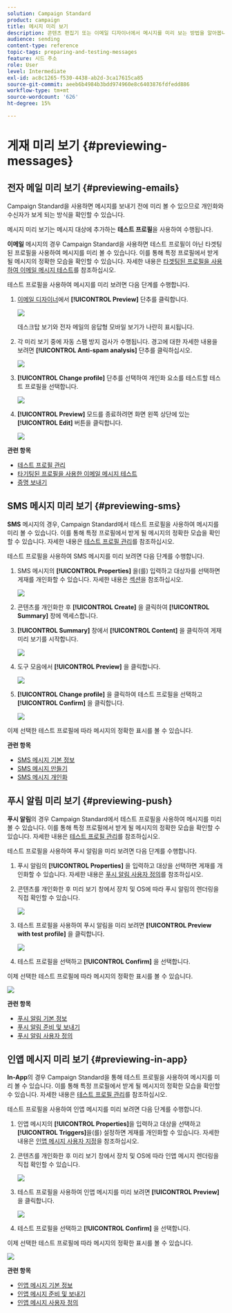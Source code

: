 ```yaml
---
solution: Campaign Standard
product: campaign
title: 메시지 미리 보기
description: 콘텐츠 편집기 또는 이메일 디자이너에서 메시지를 미리 보는 방법을 알아봅니다.
audience: sending
content-type: reference
topic-tags: preparing-and-testing-messages
feature: 시드 주소
role: User
level: Intermediate
exl-id: ac8c1265-f530-4438-ab2d-3ca17615ca85
source-git-commit: aeeb6b4984b3bdd974960e8c6403876fdfedd886
workflow-type: tm+mt
source-wordcount: '626'
ht-degree: 15%

---
```


# 게재 미리 보기 {#previewing-messages}

## 전자 메일 미리 보기 {#previewing-emails}

Campaign Standard을 사용하면 메시지를 보내기 전에 미리 볼 수 있으므로 개인화와 수신자가 보게 되는 방식을 확인할 수 있습니다.

메시지 미리 보기는 메시지 대상에 추가하는 **테스트 프로필**&#x200B;을 사용하여 수행됩니다.

**이메일** 메시지의 경우 Campaign Standard을 사용하면 테스트 프로필이 아닌 타겟팅된 프로필을 사용하여 메시지를 미리 볼 수 있습니다. 이를 통해 특정 프로필에서 받게 될 메시지의 정확한 모습을 확인할 수 있습니다. 자세한 내용은 [타겟팅된 프로필을 사용하여 이메일 메시지 테스트](../../sending/using/testing-messages-using-target.md)를 참조하십시오.

테스트 프로필을 사용하여 메시지를 미리 보려면 다음 단계를 수행합니다.

1. [이메일 디자이너](../../designing/using/designing-content-in-adobe-campaign.md)에서 **[!UICONTROL Preview]** 단추를 클릭합니다.

   ![](assets/sending_preview.png)

   데스크탑 보기와 전자 메일의 응답형 모바일 보기가 나란히 표시됩니다.

1. 각 미리 보기 중에 자동 스팸 방지 검사가 수행됩니다. 경고에 대한 자세한 내용을 보려면 **[!UICONTROL Anti-spam analysis]** 단추를 클릭하십시오.

   ![](assets/sending_anti-spam_analysis.png)

1. **[!UICONTROL Change profile]** 단추를 선택하여 개인화 요소를 테스트할 테스트 프로필을 선택합니다.

   ![](assets/sending_test-profile.png)

1. **[!UICONTROL Preview]** 모드를 종료하려면 화면 왼쪽 상단에 있는 **[!UICONTROL Edit]** 버튼을 클릭합니다.

   ![](assets/sending_preview_edit.png)

**관련 항목**

* [테스트 프로필 관리](../../audiences/using/managing-test-profiles.md)
* [타기팅된 프로필을 사용한 이메일 메시지 테스트](../../sending/using/testing-messages-using-target.md)
* [증명 보내기](../../sending/using/sending-proofs.md)

## SMS 메시지 미리 보기 {#previewing-sms}

**SMS** 메시지의 경우, Campaign Standard에서 테스트 프로필을 사용하여 메시지를 미리 볼 수 있습니다. 이를 통해 특정 프로필에서 받게 될 메시지의 정확한 모습을 확인할 수 있습니다. 자세한 내용은 [테스트 프로필 관리](../../audiences/using/managing-test-profiles.md)를 참조하십시오.

테스트 프로필을 사용하여 SMS 메시지를 미리 보려면 다음 단계를 수행합니다.

1. SMS 메시지의 **[!UICONTROL Properties]** 을(를) 입력하고 대상자를 선택하면 게재를 개인화할 수 있습니다. 자세한 내용은 [섹션](../../channels/using/personalizing-sms-messages.md)을 참조하십시오.

   ![](assets/sms_preview.png)

1. 콘텐츠를 개인화한 후 **[!UICONTROL Create]** 을 클릭하여 **[!UICONTROL Summary]** 창에 액세스합니다.

1. **[!UICONTROL Summary]** 창에서 **[!UICONTROL Content]** 을 클릭하여 게재 미리 보기를 시작합니다.

   ![](assets/sms_preview_2.png)

1. 도구 모음에서 **[!UICONTROL Preview]** 을 클릭합니다.

   ![](assets/sms_preview_3.png)

1. **[!UICONTROL Change profile]** 을 클릭하여 테스트 프로필을 선택하고 **[!UICONTROL Confirm]** 을 클릭합니다.

   ![](assets/sms_preview_4.png)

이제 선택한 테스트 프로필에 따라 메시지의 정확한 표시를 볼 수 있습니다.

**관련 항목**

* [SMS 메시지 기본 정보](../../channels/using/about-sms-messages.md)
* [SMS 메시지 만들기](../../channels/using/creating-an-sms-message.md)
* [SMS 메시지 개인화](../../channels/using/personalizing-sms-messages.md)

## 푸시 알림 미리 보기 {#previewing-push}

**푸시 알림**&#x200B;의 경우 Campaign Standard에서 테스트 프로필을 사용하여 메시지를 미리 볼 수 있습니다. 이를 통해 특정 프로필에서 받게 될 메시지의 정확한 모습을 확인할 수 있습니다. 자세한 내용은 [테스트 프로필 관리](../../audiences/using/managing-test-profiles.md)를 참조하십시오.

테스트 프로필을 사용하여 푸시 알림을 미리 보려면 다음 단계를 수행합니다.

1. 푸시 알림의 **[!UICONTROL Properties]** 을 입력하고 대상을 선택하면 게재를 개인화할 수 있습니다. 자세한 내용은 [푸시 알림 사용자 정의](../../channels/using/customizing-a-push-notification.md)를 참조하십시오.

1. 콘텐츠를 개인화한 후 미리 보기 창에서 장치 및 OS에 따라 푸시 알림의 렌더링을 직접 확인할 수 있습니다.

   ![](assets/push_preview.png)

1. 테스트 프로필을 사용하여 푸시 알림을 미리 보려면 **[!UICONTROL Preview with test profile]** 을 클릭합니다.

   ![](assets/push_preview_2.png)

1. 테스트 프로필을 선택하고 **[!UICONTROL Confirm]** 을 선택합니다.

이제 선택한 테스트 프로필에 따라 메시지의 정확한 표시를 볼 수 있습니다.

![](assets/push_preview_3.png)

**관련 항목**

* [푸시 알림 기본 정보](../../channels/using/about-push-notifications.md)
* [푸시 알림 준비 및 보내기](../../channels/using/preparing-and-sending-a-push-notification.md)
* [푸시 알림 사용자 정의](../../channels/using/customizing-a-push-notification.md)

## 인앱 메시지 미리 보기 {#previewing-in-app}

**In-App**&#x200B;의 경우 Campaign Standard을 통해 테스트 프로필을 사용하여 메시지를 미리 볼 수 있습니다. 이를 통해 특정 프로필에서 받게 될 메시지의 정확한 모습을 확인할 수 있습니다. 자세한 내용은 [테스트 프로필 관리](../../audiences/using/managing-test-profiles.md)를 참조하십시오.

테스트 프로필을 사용하여 인앱 메시지를 미리 보려면 다음 단계를 수행합니다.

1. 인앱 메시지의 **[!UICONTROL Properties]**&#x200B;을 입력하고 대상을 선택하고 **[!UICONTROL Triggers]**&#x200B;을(를) 설정하면 게재를 개인화할 수 있습니다. 자세한 내용은 [인앱 메시지 사용자 지정](../../channels/using/customizing-an-in-app-message.md)을 참조하십시오.

1. 콘텐츠를 개인화한 후 미리 보기 창에서 장치 및 OS에 따라 인앱 메시지 렌더링을 직접 확인할 수 있습니다.

   ![](assets/in_app_preview.png)

1. 테스트 프로필을 사용하여 인앱 메시지를 미리 보려면 **[!UICONTROL Preview]** 을 클릭합니다.

   ![](assets/in_app_preview_2.png)

1. 테스트 프로필을 선택하고 **[!UICONTROL Confirm]** 을 선택합니다.

이제 선택한 테스트 프로필에 따라 메시지의 정확한 표시를 볼 수 있습니다.

![](assets/in_app_preview_3.png)

**관련 항목**

* [인앱 메시지 기본 정보](../../channels/using/about-in-app-messaging.md)
* [인앱 메시지 준비 및 보내기](../../channels/using/preparing-and-sending-an-in-app-message.md)
* [인앱 메시지 사용자 정의](../../channels/using/customizing-an-in-app-message.md)
